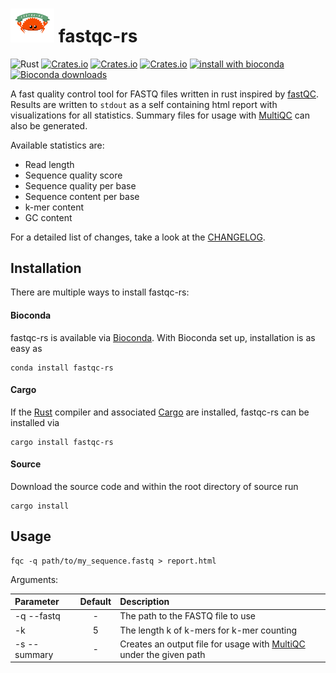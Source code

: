 # <img src="./img/fastqc-rs-logo.png" width=70em alt="fastqc-rs logo" /> fastqc-rs

![Rust](https://github.com/fxwiegand/fastqc-rs/workflows/Rust/badge.svg)
[![Crates.io](https://img.shields.io/crates/d/fastqc-rs.svg?label=crates.io%20downloads)](https://crates.io/crates/fastqc-rs)
[![Crates.io](https://img.shields.io/crates/v/fastqc-rs.svg)](https://crates.io/crates/fastqc-rs)
[![Crates.io](https://img.shields.io/crates/l/fastqc-rs.svg)](https://crates.io/crates/fastqc-rs)
[![install with bioconda](https://img.shields.io/badge/install%20with-bioconda-brightgreen.svg?style=flat)](http://bioconda.github.io/recipes/fastqc-rs/README.html)
[![Bioconda downloads](https://img.shields.io/conda/dn/bioconda/fastqc-rs?label=bioconda%20downloads)](https://anaconda.org/bioconda/fastqc-rs)

A fast quality control tool for FASTQ files written in rust inspired by [fastQC](https://www.bioinformatics.babraham.ac.uk/projects/fastqc/). Results are written to `stdout` as a self containing html report with visualizations for all statistics. Summary files for usage with [MultiQC](https://multiqc.info) can also be generated.

Available statistics are:
- Read length
- Sequence quality score
- Sequence quality per base
- Sequence content per base
- k-mer content
- GC content

For a detailed list of changes, take a look at the [CHANGELOG](CHANGELOG.md).

## Installation

There are multiple ways to install fastqc-rs:

#### Bioconda

fastqc-rs is available via [Bioconda](https://bioconda.github.io).
With Bioconda set up, installation is as easy as

    conda install fastqc-rs

#### Cargo

If the [Rust](https://www.rust-lang.org/tools/install) compiler and associated [Cargo](https://github.com/rust-lang/cargo/) are installed, fastqc-rs can be installed via

    cargo install fastqc-rs

#### Source

Download the source code and within the root directory of source run

    cargo install

## Usage

```
fqc -q path/to/my_sequence.fastq > report.html
```

Arguments: 

| Parameter                 | Default       | Description   |	
| :------------------------ |:-------------:| :-------------|
| -q --fastq 	       |	-           |The path to the FASTQ file to use
| -k          | 5           |The length k of k-mers for k-mer counting
| -s --summary          | -           |Creates an output file for usage with [MultiQC](https://multiqc.info) under the given path
